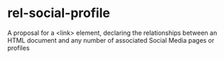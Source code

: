 # rel-social-profile
A proposal for a &lt;link> element, declaring the relationships between an HTML document and any number of associated Social Media pages or profiles
